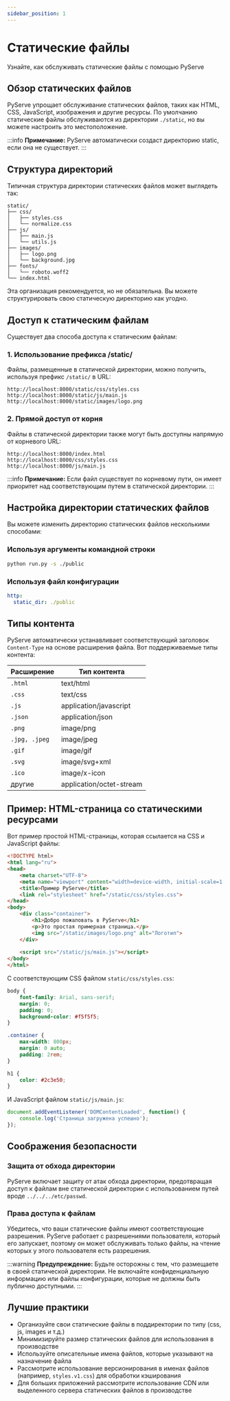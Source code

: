 ```yaml
---
sidebar_position: 1
---
```


# Статические файлы

Узнайте, как обслуживать статические файлы с помощью PyServe

## Обзор статических файлов

PyServe упрощает обслуживание статических файлов, таких как HTML, CSS, JavaScript, изображения и другие ресурсы. По умолчанию статические файлы обслуживаются из директории `./static`, но вы можете настроить это местоположение.

:::info
**Примечание:** PyServe автоматически создаст директорию static, если она не существует.
:::

## Структура директорий

Типичная структура директории статических файлов может выглядеть так:

```
static/
├── css/
│   ├── styles.css
│   └── normalize.css
├── js/
│   ├── main.js
│   └── utils.js
├── images/
│   ├── logo.png
│   └── background.jpg
├── fonts/
│   └── roboto.woff2
└── index.html
```

Эта организация рекомендуется, но не обязательна. Вы можете структурировать свою статическую директорию как угодно.

## Доступ к статическим файлам

Существует два способа доступа к статическим файлам:

### 1. Использование префикса /static/

Файлы, размещенные в статической директории, можно получить, используя префикс `/static/` в URL:

```
http://localhost:8000/static/css/styles.css
http://localhost:8000/static/js/main.js
http://localhost:8000/static/images/logo.png
```

### 2. Прямой доступ от корня

Файлы в статической директории также могут быть доступны напрямую от корневого URL:

```
http://localhost:8000/index.html
http://localhost:8000/css/styles.css
http://localhost:8000/js/main.js
```

:::info
**Примечание:** Если файл существует по корневому пути, он имеет приоритет над соответствующим путем в статической директории.
:::

## Настройка директории статических файлов

Вы можете изменить директорию статических файлов несколькими способами:

### Используя аргументы командной строки
```bash
python run.py -s ./public
```

### Используя файл конфигурации
```yaml
http:
  static_dir: ./public
```

## Типы контента

PyServe автоматически устанавливает соответствующий заголовок `Content-Type` на основе расширения файла. Вот поддерживаемые типы контента:

| Расширение | Тип контента |
|------------|--------------|
| `.html` | text/html |
| `.css` | text/css |
| `.js` | application/javascript |
| `.json` | application/json |
| `.png` | image/png |
| `.jpg, .jpeg` | image/jpeg |
| `.gif` | image/gif |
| `.svg` | image/svg+xml |
| `.ico` | image/x-icon |
| другие | application/octet-stream |

## Пример: HTML-страница со статическими ресурсами

Вот пример простой HTML-страницы, которая ссылается на CSS и JavaScript файлы:

```html
<!DOCTYPE html>
<html lang="ru">
<head>
    <meta charset="UTF-8">
    <meta name="viewport" content="width=device-width, initial-scale=1.0">
    <title>Пример PyServe</title>
    <link rel="stylesheet" href="/static/css/styles.css">
</head>
<body>
    <div class="container">
        <h1>Добро пожаловать в PyServe</h1>
        <p>Это простая примерная страница.</p>
        <img src="/static/images/logo.png" alt="Логотип">
    </div>
    
    <script src="/static/js/main.js"></script>
</body>
</html>
```

С соответствующим CSS файлом `static/css/styles.css`:

```css
body {
    font-family: Arial, sans-serif;
    margin: 0;
    padding: 0;
    background-color: #f5f5f5;
}

.container {
    max-width: 800px;
    margin: 0 auto;
    padding: 2rem;
}

h1 {
    color: #2c3e50;
}
```

И JavaScript файлом `static/js/main.js`:

```javascript
document.addEventListener('DOMContentLoaded', function() {
    console.log('Страница загружена успешно');
});
```

## Соображения безопасности

### Защита от обхода директории

PyServe включает защиту от атак обхода директории, предотвращая доступ к файлам вне статической директории с использованием путей вроде `../../../etc/passwd`.

### Права доступа к файлам

Убедитесь, что ваши статические файлы имеют соответствующие разрешения. PyServe работает с разрешениями пользователя, который его запускает, поэтому он может обслуживать только файлы, на чтение которых у этого пользователя есть разрешения.

:::warning
**Предупреждение:** Будьте осторожны с тем, что размещаете в своей статической директории. Не включайте конфиденциальную информацию или файлы конфигурации, которые не должны быть публично доступными.
:::

## Лучшие практики

- Организуйте свои статические файлы в поддиректории по типу (css, js, images и т.д.)
- Минимизируйте размер статических файлов для использования в производстве
- Используйте описательные имена файлов, которые указывают на назначение файла
- Рассмотрите использование версионирования в именах файлов (например, `styles.v1.css`) для обработки кэширования
- Для больших приложений рассмотрите использование CDN или выделенного сервера статических файлов в производстве
